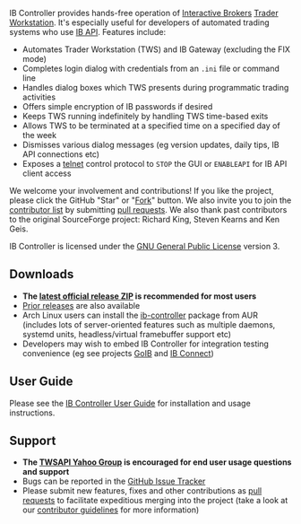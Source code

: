 IB Controller provides hands-free operation of
[Interactive Brokers](https://www.interactivebrokers.com)
[Trader Workstation](http://www.interactivebrokers.com/en/pagemap/pagemap_APISolutions.php).
It's especially useful for developers of automated trading systems who use
[IB API](http://interactivebrokers.github.io). Features include:

* Automates Trader Workstation (TWS) and IB Gateway (excluding the FIX mode)
* Completes login dialog with credentials from an ``.ini`` file or command line
* Handles dialog boxes which TWS presents during programmatic trading activities
* Offers simple encryption of IB passwords if desired
* Keeps TWS running indefinitely by handling TWS time-based exits
* Allows TWS to be terminated at a specified time on a specified day of the week
* Dismisses various dialog messages (eg version updates, daily tips, IB API
  connections etc)
* Exposes a [telnet](http://en.wikipedia.org/wiki/Telnet) control protocol to
  ``STOP`` the GUI or ``ENABLEAPI`` for IB API client access

We welcome your involvement and contributions! If you like the project, please
click the GitHub "Star" or "[Fork](../../fork)" button. We also invite you to
join the [contributor list](../../graphs/contributors) by submitting
[pull requests](../../pulls). We also thank past contributors to the original
SourceForge project: Richard King, Steven Kearns and Ken Geis.

IB Controller is licensed under the
[GNU General Public License](http://www.gnu.org/licenses/gpl.html) version 3.

Downloads
---------
* **The [latest official release ZIP](https://github.com/ib-controller/ib-controller/releases/latest)
  is recommended for most users**
* [Prior releases](https://github.com/ib-controller/ib-controller/releases) are
  also available
* Arch Linux users can install the
  [ib-controller](https://aur.archlinux.org/packages/ib-controller/) package
  from AUR (includes lots of server-oriented features such as multiple daemons,
  systemd units, headless/virtual framebuffer support etc)
* Developers may wish to embed IB Controller for integration testing convenience
  (eg see projects
  [GoIB](https://github.com/gofinance/ib/tree/master/testserver) and
  [IB Connect](https://github.com/benalexau/ibconnect/tree/master/testserver))

User Guide
----------
Please see the [IB Controller User Guide](userguide.md) for installation and
usage instructions.

Support
-------
* **The [TWSAPI Yahoo Group](https://groups.yahoo.com/neo/groups/TWSAPI/info)
  is encouraged for end user usage questions and support**
* Bugs can be reported in the
  [GitHub Issue Tracker](https://github.com/ib-controller/ib-controller/issues)
* Please submit new features, fixes and other contributions as
  [pull requests](../../pulls) to facilitate expeditious merging into the
  project (take a look at our [contributor guidelines](CONTRIBUTING.md) for
  more information)

